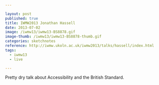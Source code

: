 ```yaml
---

layout: post
published: true
title: IWMW2013 Jonathan Hassell
date: 2013-07-02
image: /iwmw13/iwmw13-BS8878.gif
image-thumb: /iwmw13/iwmw13-BS8878-thumb.gif
categories: sketchnotes
reference: http://iwmw.ukoln.ac.uk/iwmw2013/talks/hassell/index.html
tags:
  - iwmw13
  - live

---
```


Pretty dry talk about Accessibility and the British Standard.
